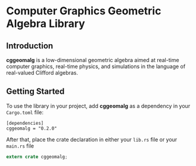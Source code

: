 # Computer Graphics Geometric Algebra Library

## Introduction
**cggeomalg** is a low-dimensional geometric algebra aimed at 
real-time computer graphics, real-time physics, and simulations 
in the language of real-valued Clifford algebras.

## Getting Started
To use the library in your project, add **cggeomalg** as a dependency in your 
`Cargo.toml` file:
```
[dependencies]
cggeomalg = "0.2.0"
```
After that, place the crate declaration in either your `lib.rs` file or 
your `main.rs` file
```rust
extern crate cggeomalg;
```
